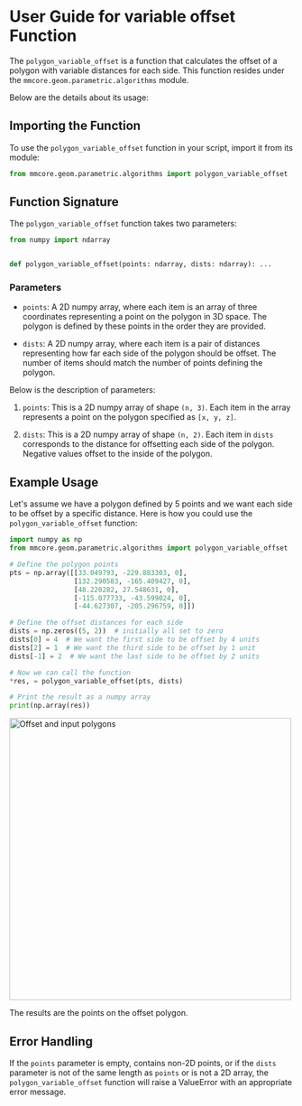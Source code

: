 # User Guide for variable offset Function

The ```polygon_variable_offset``` is a function that calculates the offset of a polygon with variable distances for each
side. This function resides under the `mmcore.geom.parametric.algorithms` module.

Below are the details about its usage:

## Importing the Function

To use the `polygon_variable_offset` function in your script, import it from its module:

```python
from mmcore.geom.parametric.algorithms import polygon_variable_offset
```

## Function Signature

The `polygon_variable_offset` function takes two parameters:

```python
from numpy import ndarray


def polygon_variable_offset(points: ndarray, dists: ndarray): ...
```

### Parameters

- `points`: A 2D numpy array, where each item is an array of three coordinates representing a point on the polygon in 3D
  space. The polygon is defined by these points in the order they are provided.

- `dists`: A 2D numpy array, where each item is a pair of distances representing how far each side of the polygon should
  be offset. The number of items should match the number of points defining the polygon.

Below is the description of parameters:

1. `points`: This is a 2D numpy array of shape `(n, 3)`. Each item in the array represents a point on the polygon
   specified as `[x, y, z]`.

2. `dists`: This is a 2D numpy array of shape `(n, 2)`. Each item in `dists` corresponds to the distance for offsetting
   each side of the polygon. Negative values offset to the inside of the polygon.

## Example Usage

Let's assume we have a polygon defined by 5 points and we want each side to be offset by a specific distance. Here is
how you could use the `polygon_variable_offset` function:


```python
import numpy as np
from mmcore.geom.parametric.algorithms import polygon_variable_offset

# Define the polygon points
pts = np.array([[33.049793, -229.883303, 0],
                [132.290583, -165.409427, 0],
                [48.220282, 27.548631, 0],
                [-115.077733, -43.599024, 0],
                [-44.627307, -205.296759, 0]])

# Define the offset distances for each side
dists = np.zeros((5, 2))  # initially all set to zero
dists[0] = 4  # We want the first side to be offset by 4 units
dists[2] = 1  # We want the third side to be offset by 1 unit
dists[-1] = 2  # We want the last side to be offset by 2 units

# Now we can call the function
*res, = polygon_variable_offset(pts, dists)

# Print the result as a numpy array
print(np.array(res))
```

<img alt="Offset and input polygons" height="500" src="img.svg" title="Variable Offset result"/>



The results are the points on the offset polygon.

## Error Handling

If the `points` parameter is empty, contains non-2D points, or if the `dists` parameter is not of the same length
as `points` or is not a 2D array, the `polygon_variable_offset` function will raise a ValueError with an appropriate
error message.

